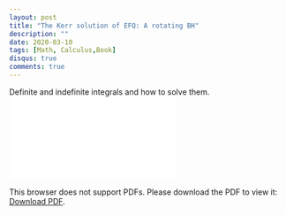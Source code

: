 ```yaml
---
layout: post
title: "The Kerr solution of EFQ: A rotating BH"
description: ""
date: 2020-03-10
tags: [Math, Calculus,Book]
disqus: true
comments: true
---
```

Definite and indefinite integrals and how to solve them.
<object data="pdfs/KerrSolution.pdf" type="application/pdf" width="1400px" height="400px">
    <embed src="pdfs/KerrSolution.pdf">
        <p>This browser does not support PDFs. Please download the PDF to view it: <a href="pdfs/KerrSolution.pdf">Download PDF</a>.</p>
    </embed>
</object>
<!--more-->
